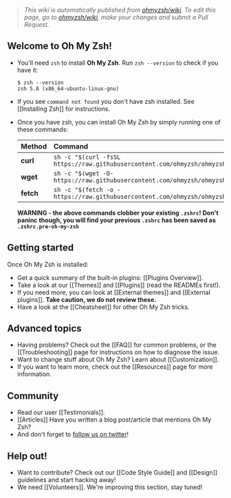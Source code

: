 > _This wiki is automatically published from [ohmyzsh/wiki](https://github.com/ohmyzsh/wiki). To edit this page,_
> _go to [ohmyzsh/wiki](https://github.com/ohmyzsh/wiki), make your changes and submit a Pull Request._

## Welcome to Oh My Zsh!

- You'll need `zsh` to install **Oh My Zsh**. Run `zsh --version` to check if you have it:

  ```console
  $ zsh --version
  zsh 5.8 (x86_64-ubuntu-linux-gnu)
  ```

- If you see `command not found` you don't have zsh installed. See [[Installing Zsh]] for instructions.
- Once you have zsh, you can install Oh My Zsh by simply running one of these commands:

  | Method    | Command                                                                                           |
  |:----------|:--------------------------------------------------------------------------------------------------|
  | **curl**  | `sh -c "$(curl -fsSL https://raw.githubusercontent.com/ohmyzsh/ohmyzsh/master/tools/install.sh)"` |
  | **wget**  | `sh -c "$(wget -O- https://raw.githubusercontent.com/ohmyzsh/ohmyzsh/master/tools/install.sh)"`   |
  | **fetch** | `sh -c "$(fetch -o - https://raw.githubusercontent.com/ohmyzsh/ohmyzsh/master/tools/install.sh)"` |
  
  **WARNING - the above commands clobber your existing `.zshrc`! Don't paninc though, you will find your previous `.zshrc` has been saved as `.zshrc.pre-oh-my-zsh`**

## Getting started

Once Oh My Zsh is installed:

- Get a quick summary of the built-in plugins: [[Plugins Overview]].
- Take a look at our [[Themes]] and [[Plugins]] (read the READMEs first!).
- If you need more, you can look at [[External themes]] and [[External plugins]].
  **Take caution, we do not review these.**
- Have a look at the [[Cheatsheet]] for other Oh My Zsh tricks.

## Advanced topics

- Having problems? Check out the [[FAQ]] for common problems, or the [[Troubleshooting]] page for instructions on how to diagnose the issue.
- Want to change stuff about Oh My Zsh? Learn about [[Customization]].
- If you want to learn more, check out the [[Resources]] page for more information.

## Community

- Read our user [[Testimonials]].
- [[Articles]] Have you written a blog post/article that mentions Oh My Zsh?
- And don't forget to [follow us on twitter](https://twitter.com/ohmyzsh)!

## Help out!

- Want to contribute? Check out our [[Code Style Guide]] and [[Design]] guidelines and start hacking away!
- We need [[Volunteers]]. We're improving this section, stay tuned!
